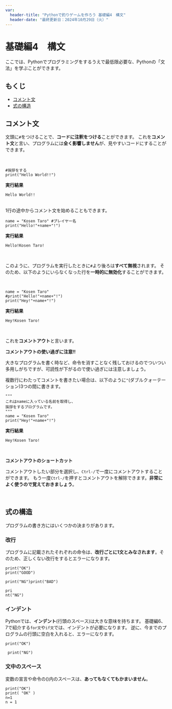 ```yaml
---
var:
  header-title: "Pythonで釣りゲームを作ろう 基礎編4　構文"
  header-date: "最終更新日：2024年10月29日（火）"
---
```


# 基礎編4　構文 

ここでは、Pythonでプログラミングをするうえで最低限必要な、Pythonの「文法」を学ぶことができます。

## もくじ

-  [コメント文](basic04.html#コメント文) 
-  [式の構造](basic04.html#式の構造) 

## コメント文
文頭に`#`をつけることで、**コードに注釈をつける**ことができます。
これを**コメント文**と言い、プログラムには**全く影響しません**が、見やすいコードにすることができます。

</br>

```python{.numberLines}
#挨拶をする
print("Hello World!!")
```

**<i class="fa-solid fa-terminal"></i> 実行結果**

```
Hello World!!
```

</br>
1行の途中からコメント文を始めることもできます。
</br>

```python{.numberLines}
name = "Kosen Taro" #プレイヤー名
print("Hello!"+name+"!")
```

**<i class="fa-solid fa-terminal"></i> 実行結果**

```
Hello!Kosen Taro!
```

</br>

このように、プログラムを実行したときに`#`より後ろは**すべて無視**されます。
そのため、以下のようにいらなくなった行を**一時的に無効化**することができます。

</br>

```python{.numberLines}
name = "Kosen Taro"
#print("Hello!"+name+"!")
print("Hey!"+name+"!")
```

**<i class="fa-solid fa-terminal"></i> 実行結果**

```
Hey!Kosen Taro!
```

</br>

これを**コメントアウト**と言います。

<div class="note type-tips">

**コメントアウトの使い過ぎに注意!!**

大きなプログラムを書く時など、命令を消すことなく残しておけるのでついつい多用しがちですが、可読性が下がるので使い過ぎには注意しましょう。

</div>

複数行にわたってコメントを書きたい場合は、以下のように`"`(ダブルクォーテーション)3つの間に書きます。

```python{.numberLines}
"""
これはnameに入っている名前を取得し、
挨拶をするプログラムです。
"""
name = "Kosen Taro"
print("Hey!"+name+"!")
```

**<i class="fa-solid fa-terminal"></i> 実行結果**

```
Hey!Kosen Taro!
```
<br>

<div class="note type-tips">

**コメントアウトのショートカット**

コメントアウトしたい部分を選択し、`Ctrl-/`で一度にコメントアウトすることができます。
もう一度`Ctrl-/`を押すとコメントアウトを解除できます。**非常によく使うので覚えておきましょう**。

</div>
<br>

## 式の構造

プログラムの書き方にはいくつかの決まりがあります。

### 改行

プログラムに記載されたそれぞれの命令は、**改行ごとに1文とみなされます**。そのため、正しくない改行をするとエラーになります。

```python{.numberLines caption="⭕良い例"}
print("OK")
print("GOOD")
```
```python{.numberLines caption="❌悪い例1"}
print("NG")print("BAD")
```
```python{.numberLines caption="❌悪い例2"}
pri
nt("NG")
```

### インデント

Pythonでは、**インデント**(行頭のスペース)は大きな意味を持ちます。
基礎編6、7で紹介する`for文`や`if文`では、インデントが必要になります。
逆に、今までのプログラムの行頭に空白を入れると、エラーになります。

```python{.numberLines caption="⭕良い例"}
print("OK")
```
```python{.numberLines caption="❌悪い例"}
 print("NG")
```

### 文中のスペース

変数の宣言や命令の()内のスペースは、**あってもなくてもかまいません**。

```python{.numberLines caption="⭕良い例"}
print("OK")
print( "OK" )
n=1
n = 1
```

